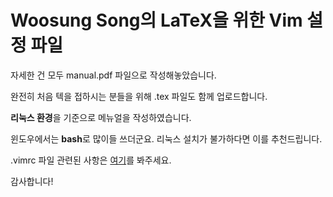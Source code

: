 # Woosung Song의 LaTeX을 위한 Vim 설정 파일

자세한 건 모두 manual.pdf 파일으로 작성해놓았습니다.

완전히 처음 텍을 접하시는 분들을 위해 .tex 파일도 함께 업로드합니다.

**리눅스 환경**을 기준으로 메뉴얼을 작성하였습니다.

윈도우에서는 **bash**로 많이들 쓰더군요. 리눅스 설치가 불가하다면 이를 추천드립니다.

.vimrc 파일 관련된 사항은 [여기](https://github.com/lego0901/My-Vim-Settings)를 봐주세요.

감사합니다!
